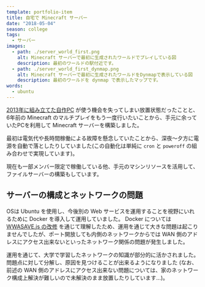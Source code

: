 ```yaml
---
template: portfolio-item
title: 自宅で Minecraft サーバー
date: "2018-05-04"
season: college
tags:
  - サーバー
images:
  - path: ./server_world_first.png
    alt: Minecraft サーバーで最初に生成されたワールドでプレイしている図
    description: 最初のワールドの駅付近です。
  - path: ./server_world_first_dynmap.png
    alt: Minecraft サーバーで最初に生成されたワールドをDynmapで表示している図
    description: 最初のワールドを dynmap で表示したマップです。
words:
  - ubuntu
---
```


[2013年に組み立てた自作PC](/portfolio/build_pc/) が使う機会を失ってしまい放置状態だったことと、6年前の Minecraft のマルチプレイをもう一度行いたいことから、手元に余っていたPCを利用して Minecraft サーバーを構築しました。

最初は電気代や長時間稼働による故障を懸念していたことから、深夜～夕方に電源を自動で落としたりしていました(この自動化は単純に `cron` と `poweroff` の組み合わせで実現しています)。

現在も一部メンバー限定で稼働している他、手元のマシンリソースを活用して、ファイルサーバーの構築もしています。

## サーバーの構成とネットワークの問題

OSは Ubuntu を使用し、今後別の Web サービスを運用することを視野にいれるために Docker を導入して運用していました。 Docker については [WWASAVE.js の改修](/portfolio/wwa_save_js/) を通じて理解したため、運用を通じて大きな問題は起こりませんでしたが、ポート開放しても内側のネットワークからでは WAN 側のアドレスにアクセス出来ないといったネットワーク関係の問題が発生しました。

運用を通じて、大学で学習したネットワークの知識が部分的に活かされました。問題点に対して分解し、原因を見つけることが出来るようになりました (なお、前述の WAN 側のアドレスにアクセス出来ない問題については、家のネットワーク構成上解決が難しいので未解決のまま放置したりしています...)。
